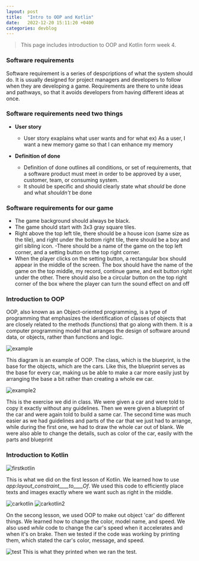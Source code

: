 ```yaml
---
layout: post
title:  "Intro to OOP and Kotlin"
date:   2022-12-20 15:11:20 +0400
categories: devblog
---
```


> This page includes introduction to OOP and Kotlin form week 4.

### Software requirements

Software requirement is a series of despcriptions of what the system should do. It is usually designed for project managers and developers to follow when they are developing a game. Requirements are there to unite ideas and pathways, so that it avoids developers from having different ideas at once. 

### Software requirements need two things

- **User story**
  - User story exaplains what user wants and for what 
  ex) As a user, I want a new memory game so that I can enhance my memory

- **Definition of done**
  - Definition of done outlines all conditions, or set of requirements, that a software product must meet in order to be approved by a user, customer, team, or consuming system.
  - It should be specific and should clearly state what *should* be done and what *shouldn't* be done

### Software requirements for our game

- The game background should always be black.
- The game should start with 3x3 gray square tiles.
- Right above the top left tile, there should be a house icon (same size as the tile), and right under the bottom right tile, there should be a boy and girl sibling icon. 
-There should be a name of the game on the top left corner, and a setting button on the top right corner.
- When the player clicks on the setting button, a rectangular box should appear in the middle of the screen. The box should have the name of the game on the top middle, my record, continue game, and exit button right under the other. There should also be a circular button on the top right corner of the box where the player can turn the sound effect on and off

### Introduction to OOP

OOP, also known as an Object-oriented programming, is a type of programming that emphasizes the identification of classes of objects that are closely related to the methods (functions) that go along with them. It is a computer programming model that arranges the design of software around data, or objects, rather than functions and logic.

![example](https://upload.wikimedia.org/wikipedia/commons/b/be/Oop_2022-12-24_at_4.42.23_PM.png)

This diagram is an example of OOP. The class, which is the blueprint, is the base for the objects, which are the cars. Like this, the blueprint serves as the base for every car, making us be able to make a car more easily just by arranging the base a bit rather than creating a whole ew car.

![example2](https://upload.wikimedia.org/wikipedia/commons/5/53/Car_2022-12-24_at_4.47.08_PM.png)

This is the exercise we did in class. We were given a car and were told to copy it exactly without any guidelines. Then we were given a blueprint of the car and were again told to build a same car. The second time was much easier as we had guidelines and parts of the car that we just had to arrange, while during the first one, we had to draw the whole car out of blank. We were also able to change the details, such as color of the car, easily with the parts and blueprint

### Introduction to Kotlin

![firstkotlin](https://upload.wikimedia.org/wikipedia/commons/e/ef/Kotlin_2022-12-24_at_4.51.28_PM.png)

This is what we did on the first lesson of Kotlin. We learned how to use *app:layout_constraint____to____Of*. We used this code to efficiently place texts and images exactly where we want such as right in the middle.

![carkotlin](https://upload.wikimedia.org/wikipedia/commons/a/a4/Kotlin_2022-12-24_at_4.51.38_PM.png)
![carkotlin2](https://upload.wikimedia.org/wikipedia/commons/0/08/Kotlin_2022-12-24_at_4.51.48_PM.png)

On the secong lesson, we used OOP to make out object 'car' do different things. We learned how to change the color, model name, and speed. We also used *while* code to change the car's speed when it accelerates and when it's on brake. Then we tested if the code was working by printing them, which stated the car's color, message, and speed. 

![test](https://upload.wikimedia.org/wikipedia/commons/3/3d/Kotlin_2022-12-24_at_4.52.23_PM.png)
This is what they printed when we ran the test.